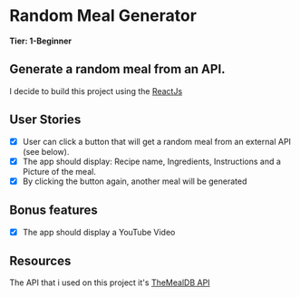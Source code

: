# Random Meal Generator

**Tier: 1-Beginner**

## Generate a random meal from an API.

I decide to build this project using the [ReactJs](https://pt-br.reactjs.org/)

## User Stories

- [X] User can click a button that will get a random meal from an external API (see below).
- [X] The app should display: Recipe name, Ingredients, Instructions and a Picture of the meal.
- [X] By clicking the button again, another meal will be generated

## Bonus features

- [X] The app should display a YouTube Video

## Resources 

The API that i used on this project it's [TheMealDB API](https://www.themealdb.com/)
